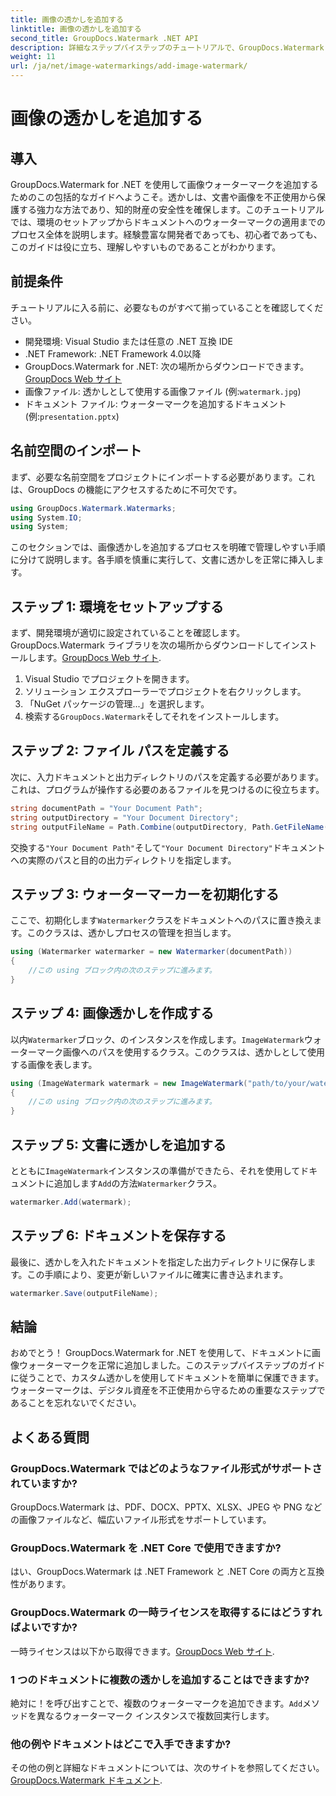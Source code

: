 ```yaml
---
title: 画像の透かしを追加する
linktitle: 画像の透かしを追加する
second_title: GroupDocs.Watermark .NET API
description: 詳細なステップバイステップのチュートリアルで、GroupDocs.Watermark for .NET を使用してドキュメントに画像ウォーターマークを追加する方法を学びます。
weight: 11
url: /ja/net/image-watermarkings/add-image-watermark/
---
```


# 画像の透かしを追加する

## 導入
GroupDocs.Watermark for .NET を使用して画像ウォーターマークを追加するためのこの包括的なガイドへようこそ。透かしは、文書や画像を不正使用から保護する強力な方法であり、知的財産の安全性を確保します。このチュートリアルでは、環境のセットアップからドキュメントへのウォーターマークの適用までのプロセス全体を説明します。経験豊富な開発者であっても、初心者であっても、このガイドは役に立ち、理解しやすいものであることがわかります。
## 前提条件
チュートリアルに入る前に、必要なものがすべて揃っていることを確認してください。
- 開発環境: Visual Studio または任意の .NET 互換 IDE
- .NET Framework: .NET Framework 4.0以降
- GroupDocs.Watermark for .NET: 次の場所からダウンロードできます。[GroupDocs Web サイト](https://releases.groupdocs.com/Watermark/net/)
- 画像ファイル: 透かしとして使用する画像ファイル (例:`watermark.jpg`)
- ドキュメント ファイル: ウォーターマークを追加するドキュメント (例:`presentation.pptx`)
## 名前空間のインポート
まず、必要な名前空間をプロジェクトにインポートする必要があります。これは、GroupDocs の機能にアクセスするために不可欠です。
```csharp
using GroupDocs.Watermark.Watermarks;
using System.IO;
using System;
```
このセクションでは、画像透かしを追加するプロセスを明確で管理しやすい手順に分けて説明します。各手順を慎重に実行して、文書に透かしを正常に挿入します。
## ステップ 1: 環境をセットアップする
まず、開発環境が適切に設定されていることを確認します。 GroupDocs.Watermark ライブラリを次の場所からダウンロードしてインストールします。[GroupDocs Web サイト](https://releases.groupdocs.com/Watermark/net/).
1. Visual Studio でプロジェクトを開きます。
2. ソリューション エクスプローラーでプロジェクトを右クリックします。
3. 「NuGet パッケージの管理...」を選択します。
4. 検索する`GroupDocs.Watermark`そしてそれをインストールします。
## ステップ 2: ファイル パスを定義する
次に、入力ドキュメントと出力ディレクトリのパスを定義する必要があります。これは、プログラムが操作する必要のあるファイルを見つけるのに役立ちます。
```csharp
string documentPath = "Your Document Path";
string outputDirectory = "Your Document Directory";
string outputFileName = Path.Combine(outputDirectory, Path.GetFileName(documentPath));
```
交換する`"Your Document Path"`そして`"Your Document Directory"`ドキュメントへの実際のパスと目的の出力ディレクトリを指定します。
## ステップ 3: ウォーターマーカーを初期化する
ここで、初期化します`Watermarker`クラスをドキュメントへのパスに置き換えます。このクラスは、透かしプロセスの管理を担当します。
```csharp
using (Watermarker watermarker = new Watermarker(documentPath))
{
    //この using ブロック内の次のステップに進みます。
}
```
## ステップ 4: 画像透かしを作成する
以内`Watermarker`ブロック、のインスタンスを作成します。`ImageWatermark`ウォーターマーク画像へのパスを使用するクラス。このクラスは、透かしとして使用する画像を表します。
```csharp
using (ImageWatermark watermark = new ImageWatermark("path/to/your/watermark.jpg"))
{
    //この using ブロック内の次のステップに進みます。
}
```
## ステップ 5: 文書に透かしを追加する
とともに`ImageWatermark`インスタンスの準備ができたら、それを使用してドキュメントに追加します`Add`の方法`Watermarker`クラス。
```csharp
watermarker.Add(watermark);
```
## ステップ 6: ドキュメントを保存する
最後に、透かしを入れたドキュメントを指定した出力ディレクトリに保存します。この手順により、変更が新しいファイルに確実に書き込まれます。
```csharp
watermarker.Save(outputFileName);
```
## 結論
おめでとう！ GroupDocs.Watermark for .NET を使用して、ドキュメントに画像ウォーターマークを正常に追加しました。このステップバイステップのガイドに従うことで、カスタム透かしを使用してドキュメントを簡単に保護できます。ウォーターマークは、デジタル資産を不正使用から守るための重要なステップであることを忘れないでください。

## よくある質問
### GroupDocs.Watermark ではどのようなファイル形式がサポートされていますか?
GroupDocs.Watermark は、PDF、DOCX、PPTX、XLSX、JPEG や PNG などの画像ファイルなど、幅広いファイル形式をサポートしています。
### GroupDocs.Watermark を .NET Core で使用できますか?
はい、GroupDocs.Watermark は .NET Framework と .NET Core の両方と互換性があります。
### GroupDocs.Watermark の一時ライセンスを取得するにはどうすればよいですか?
一時ライセンスは以下から取得できます。[GroupDocs Web サイト](https://purchase.groupdocs.com/temporary-license/).
### 1 つのドキュメントに複数の透かしを追加することはできますか?
絶対に！を呼び出すことで、複数のウォーターマークを追加できます。`Add`メソッドを異なるウォーターマーク インスタンスで複数回実行します。
### 他の例やドキュメントはどこで入手できますか?
その他の例と詳細なドキュメントについては、次のサイトを参照してください。[GroupDocs.Watermark ドキュメント](https://tutorials.groupdocs.com/Watermark/net/).